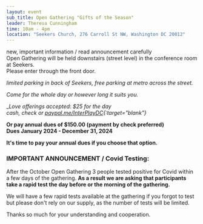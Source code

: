 ```yaml
---
layout: event
sub_title: Open Gathering "Gifts of the Season"
leader: Theresa Cunningham
time: 10am - 4pm
location: "Seekers Church, 276 Carroll St NW, Washington DC 20012"
---
```


new, important information / read announcement carefully<br>
Open Gathering will be held downstairs (street level) in the conference
room at Seekers.<br>
Please enter through the front door.

*limited parking in back of Seekers, free parking at metro across the street.*

*Come for the whole day or however long it suits you.*

__Love offerings accepted:  $25 for the day<br>
cash, check or
[paypal.me/InterPlayDC](https://paypal.me/InterPlayDC){:target="_blank"}__

__Or pay annual dues of $150.00 (payment by check preferred)<br>
Dues January 2024 - December 31, 2024__

__It's time to pay your annual dues if you choose that option.__

<h3>IMPORTANT ANNOUNCEMENT / Covid Testing:</h3>

After the October Open Gathering 3 people tested positive for Covid within a
few days of the gathering.  __As a result we are asking that participants take
a rapid test the day before or the morning of the gathering.__

We will have a few rapid tests available at the gathering if you forgot to test
but please don't rely on our supply, as the number of tests will be limited.

Thanks so much for your understanding and cooperation.
